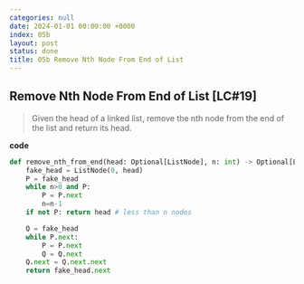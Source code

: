 ```yaml
---
categories: null
date: 2024-01-01 00:00:00 +0000
index: 05b
layout: post
status: done
title: 05b Remove Nth Node From End of List
---
```


## Remove Nth Node From End of List [LC#19]
> Given the head of a linked list, remove the nth node from the end of the list and return its head.

**code**
```python
def remove_nth_from_end(head: Optional[ListNode], n: int) -> Optional[ListNode]:
    fake_head = ListNode(0, head)
    P = fake_head
    while n>0 and P:
        P = P.next
        n=n-1
    if not P: return head # less than n nodes

    Q = fake_head
    while P.next:
        P = P.next
        Q = Q.next
    Q.next = Q.next.next
    return fake_head.next
```